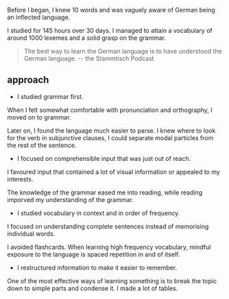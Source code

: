 <!--
name: month of german
peek: Five hours of studying every day for a month.
tags: languages
date: 1633785019
-->

Before I began, I knew 10 words and was vaguely aware of German being an inflected language.

I studied for 145 hours over 30 days. I managed to attain a vocabulary of around 1000 lexemes and a solid grasp on the grammar.

> The best way to learn the German language is to have understood the German language.  -- the Stammtisch Podcast

## approach

- I studied grammar first.

When I felt somewhat comfortable with pronunciation and orthography, I moved on to grammar.

Later on, I found the language much easier to parse. I knew where to look for the verb in subjunctive clauses, I could separate modal particles from the rest of the sentence.

- I focused on comprehensible input that was just out of reach.

I favoured input that contained a lot of visual information or appealed to my interests.

The knowledge of the grammar eased me into reading, while reading imporved my understanding of the grammar.

- I studied vocabulary in context and in order of frequency.

I focused on understanding complete sentences instead of memorising individual words.

I avoided flashcards. When learning high frequency vocabulary, mindful exposure to the language is spaced repetition in and of itself.

- I restructured information to make it easier to remember.

One of the most effective ways of learning something is to break the topic down to simple parts and condense it. I made a lot of tables.

<!--
Adjective declension can be summarised as follows:

> Add a strong ending to the adjective if the determiner does not carry one or does not exist; otherwise, add a weak ending.

This does not warrant memorising table after table of 16 endings each.
-->
